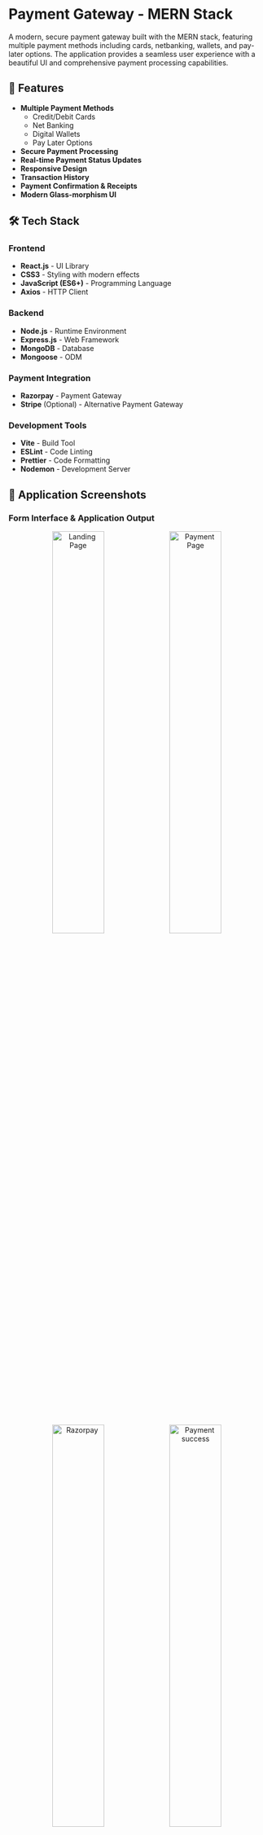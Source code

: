 # Payment Gateway - MERN Stack

A modern, secure payment gateway built with the MERN stack, featuring multiple payment methods including cards, netbanking, wallets, and pay-later options. The application provides a seamless user experience with a beautiful UI and comprehensive payment processing capabilities.

## 🚀 Features

- **Multiple Payment Methods**
  - Credit/Debit Cards
  - Net Banking
  - Digital Wallets
  - Pay Later Options
- **Secure Payment Processing**
- **Real-time Payment Status Updates**
- **Responsive Design**
- **Transaction History**
- **Payment Confirmation & Receipts**
- **Modern Glass-morphism UI**

## 🛠️ Tech Stack

### Frontend
- **React.js** - UI Library
- **CSS3** - Styling with modern effects
- **JavaScript (ES6+)** - Programming Language
- **Axios** - HTTP Client

### Backend
- **Node.js** - Runtime Environment
- **Express.js** - Web Framework
- **MongoDB** - Database
- **Mongoose** - ODM

### Payment Integration
- **Razorpay** - Payment Gateway
- **Stripe** (Optional) - Alternative Payment Gateway

### Development Tools
- **Vite** - Build Tool
- **ESLint** - Code Linting
- **Prettier** - Code Formatting
- **Nodemon** - Development Server

## 📸 Application Screenshots

### Form Interface & Application Output
<div align="center">
  <img src="landingpage.png" alt="Landing Page" width="45%" />
  <img src="payment.png" alt="Payment Page" width="45%" />
</div>
<div align="center">
  <img src="razorpay.png" alt="Razorpay" width="45%" />
  <img src="success.png" alt="Payment success" width="45%" />
</div>

## 🚀 Quick Start

### Prerequisites

Make sure you have the following installed:
- **Node.js** (v18 or higher)
- **npm** or **yarn**
- **MongoDB** (local or Atlas)
- **Razorpay Account** (for payment processing)

### Installation

1. **Clone the repository**

2. **Install dependencies**
```bash
# Install root dependencies
npm install

# Install client dependencies
cd client
npm install

# Install server dependencies
cd ../server
npm install
```

3. **Environment Setup**

Create `.env` files in both client and server directories:

**Server `.env`:**
```env
# Database
MONGODB_URL

# Server Configuration
PORT=5000
NODE_ENV=development

# JWT Secret
JWT_SECRET=your-super-secret-jwt-key

# Razorpay Configuration
RAZORPAY_KEY_ID=your_razorpay_key_id
RAZORPAY_KEY_SECRET=your_razorpay_key_secret

# CORS
CLIENT_URL=http://localhost:5173

# Email Configuration (Optional)
EMAIL_USER=your-email@gmail.com
EMAIL_PASS=your-app-password
```

**Client `.env`:**
```env
VITE_API_URL=http://localhost:5000/api
VITE_RAZORPAY_KEY_ID=your_razorpay_key_id
```

4. **Start the application**

Option 1 - Start both servers concurrently (from root directory):
```bash
npm run dev
```

Option 2 - Start servers separately:
```bash
# Terminal 1 - Start backend server
cd server
npm run dev

# Terminal 2 - Start frontend server
cd client
npm run dev
```

The application will be available at:
- **Frontend:** http://localhost:5173
- **Backend:** http://localhost:5000

## 🔧 Configuration

### Payment Gateway Setup

1. **Create Razorpay Account**
   - Sign up at [Razorpay Dashboard](https://dashboard.razorpay.com/)
   - Get your API keys from the dashboard
   - Add keys to your environment variables

2. **Database Setup**
   - Install MongoDB locally or use MongoDB Atlas
   - Update the connection string in your `.env` file

### Environment Variables

| Variable | Description | Required |
|----------|-------------|----------|
| `MONGODB_URI` | MongoDB connection string | Yes |
| `PORT` | Server port number | No (default: 5000) |
| `JWT_SECRET` | Secret key for JWT tokens | Yes |
| `RAZORPAY_KEY_ID` | Razorpay API Key ID | Yes |
| `RAZORPAY_KEY_SECRET` | Razorpay API Key Secret | Yes |
| `CLIENT_URL` | Frontend URL for CORS | Yes |

## 📚 API Documentation

### Payment Routes

#### Create Payment Order
```http
POST /api/payments/create-order
Content-Type: application/json

{
  "amount": 100,
  "currency": "INR",
  "receipt": "order_123"
}
```

#### Verify Payment
```http
POST /api/payments/verify
Content-Type: application/json

{
  "razorpay_order_id": "order_xyz",
  "razorpay_payment_id": "pay_abc",
  "razorpay_signature": "signature_123"
}
```

#### Get Payment Status
```http
GET /api/payments/status/:paymentId
```

### Transaction Routes

#### Get All Transactions
```http
GET /api/transactions
```

#### Get Transaction by ID
```http
GET /api/transactions/:id
```


### Styling Features

- Modern glass-morphism design
- Responsive layout
- Smooth animations and transitions
- Professional color scheme
- Mobile-optimized interface

## 🔒 Security Features

- **Input Validation** - Server-side validation for all inputs
- **CORS Protection** - Configured for specific origins
- **Environment Variables** - Sensitive data protection
- **Payment Verification** - Webhook signature verification
- **HTTPS Ready** - SSL/TLS support for production

## 🚀 Deployment

### Frontend (Vercel/Netlify)

1. **Build the client**
```bash
cd client
npm run build
```

2. **Deploy to Vercel**
```bash
npm install -g vercel
vercel --prod
```

### Backend (Railway/Heroku)

1. **Prepare for deployment**
```bash
cd server
npm install --production
```

2. **Deploy to Railway**
- Connect your GitHub repository
- Set environment variables
- Deploy automatically

### Environment Setup for Production

Update your environment variables for production:
- Use production MongoDB URI
- Set `NODE_ENV=production`
- Update `CLIENT_URL` to your production frontend URL
- Use production Razorpay keys

## 🧪 Testing

### Run Tests
```bash
# Backend tests
cd express-new
npm test

# Frontend tests
cd vite-new
npm test
```

### Test Payment Flow

1. Use Razorpay test cards:
   - **Success:** 4111 1111 1111 1111
   - **Failure:** 4000 0000 0000 0002

## 📈 Performance Optimization

- **Code Splitting** - React lazy loading
- **Image Optimization** - Compressed assets
- **API Caching** - Redis integration (optional)
- **Database Indexing** - Optimized queries
- **Minification** - Production builds

## 🤝 Contributing

1. Fork the repository
2. Create your feature branch (`git checkout -b feature/amazing-feature`)
3. Commit your changes (`git commit -m 'Add some amazing feature'`)
4. Push to the branch (`git push origin feature/amazing-feature`)
5. Open a Pull Request



## 👥 Authors

- **SHASHIVADHAN CHEEPIRI** - *Initial work* - [Shashivadhan1911](https://github.com/Shashivadhan1911)

## 🙏 Acknowledgments

- Razorpay for payment processing
- React team for the amazing library
- MongoDB for the database solution
- All contributors and testers





---

**Happy Coding! 🎉**
